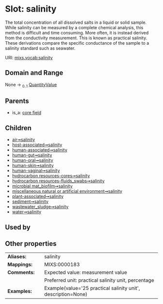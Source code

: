 
# Slot: salinity


The total concentration of all dissolved salts in a liquid or solid sample. While salinity can be measured by a complete chemical analysis, this method is difficult and time consuming. More often, it is instead derived from the conductivity measurement. This is known as practical salinity. These derivations compare the specific conductance of the sample to a salinity standard such as seawater.

URI: [mixs.vocab:salinity](https://w3id.org/mixs/vocab/salinity)


## Domain and Range

None &#8594;  <sub>0..1</sub> [QuantityValue](QuantityValue.md)

## Parents

 *  is_a: [core field](core_field.md)

## Children

 *  [air➞salinity](air_salinity.md)
 *  [host-associated➞salinity](host_associated_salinity.md)
 *  [human-associated➞salinity](human_associated_salinity.md)
 *  [human-gut➞salinity](human_gut_salinity.md)
 *  [human-oral➞salinity](human_oral_salinity.md)
 *  [human-skin➞salinity](human_skin_salinity.md)
 *  [human-vaginal➞salinity](human_vaginal_salinity.md)
 *  [hydrocarbon resources-cores➞salinity](hydrocarbon_resources_cores_salinity.md)
 *  [hydrocarbon resources-fluids_swabs➞salinity](hydrocarbon_resources_fluids_swabs_salinity.md)
 *  [microbial mat_biofilm➞salinity](microbial_mat_biofilm_salinity.md)
 *  [miscellaneous natural or artificial environment➞salinity](miscellaneous_natural_or_artificial_environment_salinity.md)
 *  [plant-associated➞salinity](plant_associated_salinity.md)
 *  [sediment➞salinity](sediment_salinity.md)
 *  [wastewater_sludge➞salinity](wastewater_sludge_salinity.md)
 *  [water➞salinity](water_salinity.md)

## Used by


## Other properties

|  |  |  |
| --- | --- | --- |
| **Aliases:** | | salinity |
| **Mappings:** | | MIXS:0000183 |
| **Comments:** | | Expected value: measurement value |
|  | | Preferred unit: practical salinity unit, percentage |
| **Examples:** | | Example(value='25 practical salinity unit', description=None) |

